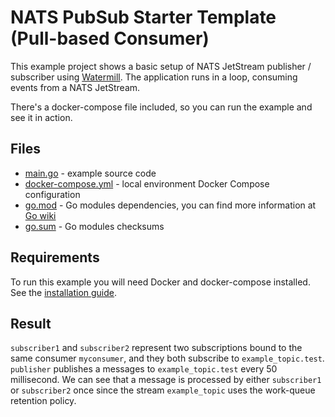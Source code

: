 # NATS PubSub Starter Template (Pull-based Consumer)

This example project shows a basic setup of NATS JetStream publisher / subscriber using [Watermill](https://watermill.io/). The application runs in a loop, consuming events from a NATS JetStream.

There's a docker-compose file included, so you can run the example and see it in action.

## Files

- [main.go](main.go) - example source code
- [docker-compose.yml](docker-compose.yml) - local environment Docker Compose configuration
- [go.mod](go.mod) - Go modules dependencies, you can find more information at [Go wiki](https://github.com/golang/go/wiki/Modules)
- [go.sum](go.sum) - Go modules checksums

## Requirements

To run this example you will need Docker and docker-compose installed. See the [installation guide](https://docs.docker.com/compose/install/).

## Result
`subscriber1` and `subscriber2` represent two subscriptions bound to the same consumer `myconsumer`, and they both subscribe to `example_topic.test`. `publisher` publishes a messages to `example_topic.test` every 50 millisecond. We can see that a message is processed by either `subscriber1` or `subscriber2` once since the stream `example_topic` uses the work-queue retention policy.